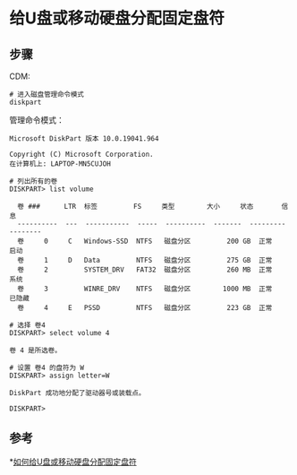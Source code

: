 # 给U盘或移动硬盘分配固定盘符

## 步骤

CDM:

```shell
# 进入磁盘管理命令模式
diskpart
```

管理命令模式：

```text
Microsoft DiskPart 版本 10.0.19041.964

Copyright (C) Microsoft Corporation.
在计算机上: LAPTOP-MN5CUJOH

# 列出所有的卷
DISKPART> list volume

  卷 ###      LTR  标签         FS     类型        大小     状态       信息
  ----------  ---  -----------  -----  ----------  -------  ---------  --------
  卷     0     C   Windows-SSD  NTFS   磁盘分区         200 GB  正常         启动
  卷     1     D   Data         NTFS   磁盘分区         275 GB  正常
  卷     2         SYSTEM_DRV   FAT32  磁盘分区         260 MB  正常         系统
  卷     3         WINRE_DRV    NTFS   磁盘分区        1000 MB  正常         已隐藏
  卷     4     E   PSSD         NTFS   磁盘分区         223 GB  正常

# 选择 卷4
DISKPART> select volume 4

卷 4 是所选卷。

# 设置 卷4 的盘符为 W
DISKPART> assign letter=W

DiskPart 成功地分配了驱动器号或装载点。

DISKPART>
```

## 参考

*[如何给U盘或移动硬盘分配固定盘符](https://blog.csdn.net/xygj2013/article/details/108155408)